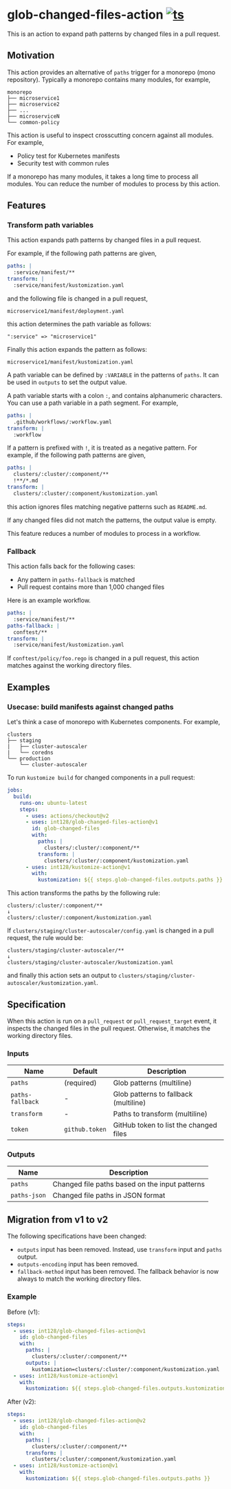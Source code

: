 # glob-changed-files-action [![ts](https://github.com/int128/glob-changed-files-action/actions/workflows/ts.yaml/badge.svg)](https://github.com/int128/glob-changed-files-action/actions/workflows/ts.yaml)

This is an action to expand path patterns by changed files in a pull request.

## Motivation

This action provides an alternative of `paths` trigger for a monorepo (mono repository).
Typically a monorepo contains many modules, for example,

```
monorepo
├── microservice1
├── microservice2
├── ...
├── microserviceN
└── common-policy
```

This action is useful to inspect crosscutting concern against all modules.
For example,

- Policy test for Kubernetes manifests
- Security test with common rules

If a monorepo has many modules, it takes a long time to process all modules.
You can reduce the number of modules to process by this action.

## Features

### Transform path variables

This action expands path patterns by changed files in a pull request.

For example, if the following path patterns are given,

```yaml
paths: |
  :service/manifest/**
transform: |
  :service/manifest/kustomization.yaml
```

and the following file is changed in a pull request,

```
microservice1/manifest/deployment.yaml
```

this action determines the path variable as follows:

```
":service" => "microservice1"
```

Finally this action expands the pattern as follows:

```
microservice1/manifest/kustomization.yaml
```

A path variable can be defined by `:VARIABLE` in the patterns of `paths`.
It can be used in `outputs` to set the output value.

A path variable starts with a colon `:`, and contains alphanumeric characters.
You can use a path variable in a path segment.
For example,

```yaml
paths: |
  .github/workflows/:workflow.yaml
transform: |
  :workflow
```

If a pattern is prefixed with `!`, it is treated as a negative pattern.
For example, if the following path patterns are given,

```yaml
paths: |
  clusters/:cluster/:component/**
  !**/*.md
transform: |
  clusters/:cluster/:component/kustomization.yaml
```

this action ignores files matching negative patterns such as `README.md`.

If any changed files did not match the patterns, the output value is empty.

This feature reduces a number of modules to process in a workflow.

### Fallback

This action falls back for the following cases:

- Any pattern in `paths-fallback` is matched
- Pull request contains more than 1,000 changed files

Here is an example workflow.

```yaml
paths: |
  :service/manifest/**
paths-fallback: |
  conftest/**
transform: |
  :service/manifest/kustomization.yaml
```

If `conftest/policy/foo.rego` is changed in a pull request, this action matches against the working directory files.

## Examples

### Usecase: build manifests against changed paths

Let's think a case of monorepo with Kubernetes components.
For example,

```
clusters
├── staging
|   ├── cluster-autoscaler
|   └── coredns
└── production
    └── cluster-autoscaler
```

To run `kustomize build` for changed components in a pull request:

```yaml
jobs:
  build:
    runs-on: ubuntu-latest
    steps:
      - uses: actions/checkout@v2
      - uses: int128/glob-changed-files-action@v1
        id: glob-changed-files
        with:
          paths: |
            clusters/:cluster/:component/**
          transform: |
            clusters/:cluster/:component/kustomization.yaml
      - uses: int128/kustomize-action@v1
        with:
          kustomization: ${{ steps.glob-changed-files.outputs.paths }}
```

This action transforms the paths by the following rule:

```
clusters/:cluster/:component/**
↓
clusters/:cluster/:component/kustomization.yaml
```

If `clusters/staging/cluster-autoscaler/config.yaml` is changed in a pull request, the rule would be:

```
clusters/staging/cluster-autoscaler/**
↓
clusters/staging/cluster-autoscaler/kustomization.yaml
```

and finally this action sets an output to `clusters/staging/cluster-autoscaler/kustomization.yaml`.

## Specification

When this action is run on a `pull_request` or `pull_request_target` event, it inspects the changed files in the pull request.
Otherwise, it matches the working directory files.

### Inputs

| Name             | Default        | Description                            |
| ---------------- | -------------- | -------------------------------------- |
| `paths`          | (required)     | Glob patterns (multiline)              |
| `paths-fallback` | -              | Glob patterns to fallback (multiline)  |
| `transform`      | -              | Paths to transform (multiline)         |
| `token`          | `github.token` | GitHub token to list the changed files |

### Outputs

| Name         | Description                                    |
| ------------ | ---------------------------------------------- |
| `paths`      | Changed file paths based on the input patterns |
| `paths-json` | Changed file paths in JSON format              |

## Migration from v1 to v2

The following specifications have been changed:

- `outputs` input has been removed. Instead, use `transform` input and `paths` output.
- `outputs-encoding` input has been removed.
- `fallback-method` input has been removed. The fallback behavior is now always to match the working directory files.

### Example

Before (v1):

```yaml
steps:
  - uses: int128/glob-changed-files-action@v1
    id: glob-changed-files
    with:
      paths: |
        clusters/:cluster/:component/**
      outputs: |
        kustomization=clusters/:cluster/:component/kustomization.yaml
  - uses: int128/kustomize-action@v1
    with:
      kustomization: ${{ steps.glob-changed-files.outputs.kustomization }}
```

After (v2):

```yaml
steps:
  - uses: int128/glob-changed-files-action@v2
    id: glob-changed-files
    with:
      paths: |
        clusters/:cluster/:component/**
      transform: |
        clusters/:cluster/:component/kustomization.yaml
  - uses: int128/kustomize-action@v1
    with:
      kustomization: ${{ steps.glob-changed-files.outputs.paths }}
```
